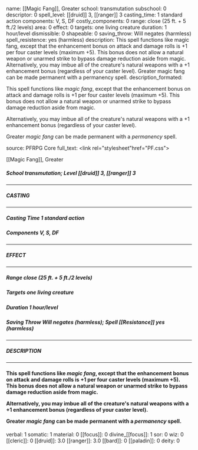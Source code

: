 name: [[Magic Fang]], Greater
school: transmutation
subschool: 0
descriptor: 0
spell_level: [[druid]] 3, [[ranger]] 3
casting_time: 1 standard action
components: V, S, DF
costly_components: 0
range: close (25 ft. + 5 ft./2 levels)
area: 0
effect: 0
targets: one living creature
duration: 1 hour/level
dismissible: 0
shapeable: 0
saving_throw: Will negates (harmless)
spell_resistence: yes (harmless)
description: This spell functions like magic fang, except that the enhancement bonus on attack and damage rolls is +1 per four caster levels (maximum +5). This bonus does not allow a natural weapon or unarmed strike to bypass damage reduction aside from magic.  Alternatively, you may imbue all of the creature's natural weapons with a +1 enhancement bonus (regardless of your caster level).  Greater magic fang can be made permanent with a permanency spell.
description_formated: <p>This spell functions like <i>magic fang</i>, except that the enhancement bonus on attack and damage rolls is +1 per four caster levels (maximum +5). This bonus does not allow a natural weapon or unarmed strike to bypass damage reduction aside from magic.</p><p>Alternatively, you may imbue all of the creature's natural weapons with a +1 enhancement bonus (regardless of your caster level).</p><p>Greater <i>magic fang</i> can be made permanent with a <i>permanency</i> spell.</p>
source: PFRPG Core
full_text: <link rel="stylesheet"href="PF.css"><div class="heading"><p class="alignleft">[[Magic Fang]], Greater</p><div style="clear: both;"></div></div><div><h5><b>School </b>transmutation; <b>Level </b>[[druid]] 3, [[ranger]] 3</h5></div><hr/><div><h5><b>CASTING</b></h5></div><hr/><div><h5><b>Casting Time </b>1 standard action</h5><h5><b>Components </b>V, S, DF</h5></div><hr/><div><h5><b>EFFECT</b></h5></div><hr/><div><h5><b>Range </b>close (25 ft. + 5 ft./2 levels)</h5><h5><b>Targets </b>one living creature</h5><h5><b>Duration </b>1 hour/level</h5><h5><b>Saving Throw </b>Will negates (harmless); <b>Spell [[Resistance]] </b>yes (harmless)</h5></div><hr/><div><h5><b>DESCRIPTION</b></h5></div><hr/><div><h4><p>This spell functions like <i>magic fang</i>, except that the enhancement bonus on attack and damage rolls is +1 per four caster levels (maximum +5). This bonus does not allow a natural weapon or unarmed strike to bypass damage reduction aside from magic.</p><p>Alternatively, you may imbue all of the creature's natural weapons with a +1 enhancement bonus (regardless of your caster level).</p><p>Greater <i>magic fang</i> can be made permanent with a <i>permanency</i> spell.</p></h4></div>
verbal: 1
somatic: 1
material: 0
[[focus]]: 0
divine_[[focus]]: 1
sor: 0
wiz: 0
[[cleric]]: 0
[[druid]]: 3.0
[[ranger]]: 3.0
[[bard]]: 0
[[paladin]]: 0
deity: 0
